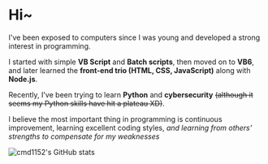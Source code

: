 ﻿# Hi~
I've been exposed to computers since I was young and developed a strong interest in programming.

I started with simple **VB Script** and **Batch scripts**, then moved on to **VB6**, and later learned the **front-end trio (HTML, CSS, JavaScript)** along with **Node.js**.

Recently, I've been trying to learn **Python** and **cybersecurity** ~~(although it seems my Python skills have hit a plateau XD)~~.

I believe the most important thing in programming is continuous improvement, learning excellent coding styles, *and learning from others' strengths to compensate for my weaknesses*

![cmd1152's GitHub stats](https://github-readme-stats.vercel.app/api?username=cmd1152)